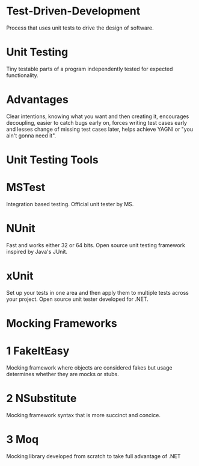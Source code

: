   # Test-Driven-Development
Process that uses unit tests to drive the design of software.
# Unit Testing
Tiny testable parts of a program independently tested for expected functionality.
# Advantages
Clear intentions, knowing what you want and then creating it, encourages decoupling, easier to catch bugs early on, forces writing test cases early and lesses change of missing test cases later, helps achieve YAGNI or "you ain't gonna need it".

  # Unit Testing Tools
  
# MSTest
Integration based testing. Official unit tester by MS.

# NUnit
Fast and works either 32 or 64 bits. Open source unit testing framework inspired by Java's JUnit.

# xUnit
Set up your tests in one area and then apply them to multiple tests across your project. Open source unit tester developed for .NET.

#  Mocking Frameworks

# 1 FakeItEasy
Mocking framework where objects are considered fakes but usage determines whether they are mocks or stubs.
# 2 NSubstitute
Mocking framework syntax that is more succinct and concice.
# 3 Moq
Mocking library developed from scratch to take full advantage of .NET
